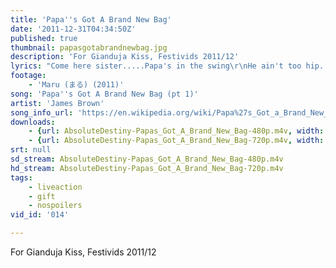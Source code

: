 ```yaml
---
title: 'Papa''s Got A Brand New Bag'
date: '2011-12-31T04:34:50Z'
published: true
thumbnail: papasgotabrandnewbag.jpg
description: 'For Gianduja Kiss, Festivids 2011/12'
lyrics: "Come here sister.....Papa's in the swing\r\nHe ain't too hip...about that new breed babe\r\nHe ain't no drag\r\nPapa's got a brand new bag\r\n\r\nCome here mama....and dig this crazy scene\r\nHe's not too fancy....but his line is pretty clean\r\nHe ain't no drag.\r\nPapa's got a brand new bag\r\n\r\nOh papa! He's doing the Jerk\r\nPapa...he's doing the Jerk\r\nHe's doing the twist ... just like this,\r\nHe's doing the Fly ev'ry day and ev'ry night\r\nThe thing's....like a Boomerang.\r\nHey....come on\r\nHey! Hey.....come on\r\nHey! Hey....he's pu tight...out of sight...\r\nCome on. Hey! Hey! "
footage:
    - 'Maru (まる) (2011)'
song: 'Papa''s Got A Brand New Bag (pt 1)'
artist: 'James Brown'
song_info_url: 'https://en.wikipedia.org/wiki/Papa%27s_Got_a_Brand_New_Bag'
downloads:
    - {url: AbsoluteDestiny-Papas_Got_A_Brand_New_Bag-480p.m4v, width: 848, height: 480, mimetype: video/mp4}
    - {url: AbsoluteDestiny-Papas_Got_A_Brand_New_Bag-720p.m4v, width: 1280, height: 720, mimetype: video/mp4}
srt: null
sd_stream: AbsoluteDestiny-Papas_Got_A_Brand_New_Bag-480p.m4v
hd_stream: AbsoluteDestiny-Papas_Got_A_Brand_New_Bag-720p.m4v
tags:
    - liveaction
    - gift
    - nospoilers
vid_id: '014'

---
```

For Gianduja Kiss, Festivids 2011/12